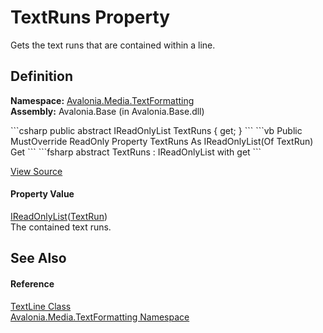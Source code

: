 # TextRuns Property


Gets the text runs that are contained within a line.



## Definition
**Namespace:** <a href="N_Avalonia_Media_TextFormatting">Avalonia.Media.TextFormatting</a>  
**Assembly:** Avalonia.Base (in Avalonia.Base.dll)

<Tabs groupId="api-code-preview">
<TabItem value="csharp" label="C#">
```csharp
public abstract IReadOnlyList<TextRun> TextRuns { get; }
```
</TabItem>
<TabItem value="vb" label="VB">
```vb
Public MustOverride ReadOnly Property TextRuns As IReadOnlyList(Of TextRun)
	Get
```
</TabItem>
<TabItem value="fsharp" label="F#">
```fsharp
abstract TextRuns : IReadOnlyList<TextRun> with get
```
</TabItem>
</Tabs>



<a href="https://github.com/AvaloniaUI/Avalonia/tree/master/src/Avalonia.Base/Media/TextFormatting/TextLine.cs" title="View the source code">View Source</a>



#### Property Value
<a href="https://learn.microsoft.com/dotnet/api/system.collections.generic.ireadonlylist-1" target="_blank" rel="noopener noreferrer">IReadOnlyList</a>(<a href="T_Avalonia_Media_TextFormatting_TextRun">TextRun</a>)  
The contained text runs.

## See Also


#### Reference
<a href="T_Avalonia_Media_TextFormatting_TextLine">TextLine Class</a>  
<a href="N_Avalonia_Media_TextFormatting">Avalonia.Media.TextFormatting Namespace</a>  

